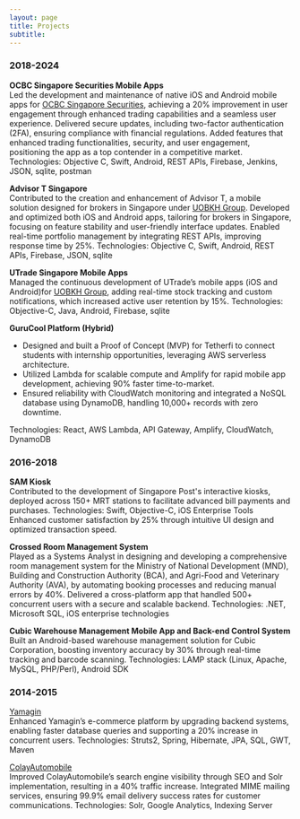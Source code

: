 ```yaml
---
layout: page
title: Projects
subtitle:
---
```


<html lang="en">
<head>
    <meta charset="UTF-8">
    <meta name="viewport" content="width=device-width, initial-scale=1.0">
    <title>Project Highlights</title>
    <link rel="stylesheet" href="styles.css">
</head>
<body>
    <div class="container">
        <p>
        <h3>2018-2024</h3>
<p><b>OCBC Singapore Securities Mobile Apps</b><br />
Led the development and maintenance of native iOS and Android mobile apps for
<a href="https://www.iocbc.com/">OCBC Singapore Securities</a>, achieving a 20% improvement in user engagement through enhanced trading capabilities and a seamless user experience. 
Delivered secure updates, including two-factor authentication (2FA), ensuring compliance with financial regulations.
Added features that enhanced trading functionalities, security, and user engagement, positioning the app as a top contender in a competitive market.
Technologies: Objective C, Swift, Android, REST APIs, Firebase, Jenkins, JSON, sqlite, postman
</p>

<p><b>Advisor T Singapore</b><br />
Contributed to the creation and enhancement of Advisor T, a mobile solution designed for brokers in Singapore under <a href="https://www.uobkayhian.com/"> UOBKH Group</a>. Developed and optimized both iOS and Android apps, tailoring for brokers in Singapore, focusing on feature stability and user-friendly interface updates.
Enabled real-time portfolio management by integrating REST APIs, improving response time by 25%.
Technologies: Objective C, Swift, Android, REST APIs, Firebase, JSON, sqlite
</p>
<p><b>UTrade Singapore Mobile Apps</b><br />
Managed the continuous development of UTrade’s mobile apps (iOS and Android)for <a href="https://www.uobkayhian.com/"> UOBKH Group</a>, adding real-time stock tracking and custom notifications, which increased active user retention by 15%.
Technologies: Objective-C, Java, Android, Firebase, sqlite
</p>
<p><b>GuruCool Platform (Hybrid)</b><br />

<ul>
<li>Designed and built a Proof of Concept (MVP) for Tetherfi to connect students with internship opportunities, leveraging AWS serverless architecture.</li>
  <li>Utilized Lambda for scalable compute and Amplify for rapid mobile app development, achieving 90% faster time-to-market.</li>
  <li>Ensured reliability with CloudWatch monitoring and integrated a NoSQL database using DynamoDB, handling 10,000+ records with zero downtime.</li>
</ul>
Technologies: React, AWS Lambda, API Gateway, Amplify, CloudWatch, DynamoDB</p>
</p>
<p><h3>2016-2018</h3>
<p><b>SAM Kiosk</b><br />
Contributed to the development of Singapore Post's interactive kiosks, deployed across 150+ MRT stations to facilitate advanced bill payments and purchases.
Technologies: Swift, Objective-C, iOS Enterprise Tools
Enhanced customer satisfaction by 25% through intuitive UI design and optimized transaction speed.</p>
<p><b>Crossed Room Management System</b><br />
Played as a Systems Analyst in designing and developing a comprehensive room management system for the Ministry of National Development (MND), Building and Construction Authority (BCA), and Agri-Food and Veterinary Authority (AVA), by automating booking processes and reducing manual errors by 40%. Delivered a cross-platform app that handled 500+ concurrent users with a secure and scalable backend.
Technologies: .NET, Microsoft SQL, iOS enterprise technologies
</p>
<p><b>Cubic Warehouse Management Mobile App and Back-end Control System</b><br />
Built an Android-based warehouse management solution for Cubic Corporation, boosting inventory accuracy by 30% through real-time tracking and barcode scanning.
Technologies: LAMP stack (Linux, Apache, MySQL, PHP/Perl), Android SDK
</p>
</p>
<p>
<h3>2014-2015</h3>
<p><a href="https://www.yamagin.net/">Yamagin</a><br />
Enhanced Yamagin’s e-commerce platform by upgrading backend systems, enabling faster database queries and supporting a 20% increase in concurrent users.
Technologies: Struts2, Spring, Hibernate, JPA, SQL, GWT, Maven
</p>
<p><a href="https://www.colayhills.com/en/">ColayAutomobile</a><br />
Improved ColayAutomobile’s search engine visibility through SEO and Solr implementation, resulting in a 40% traffic increase.
Integrated MIME mailing services, ensuring 99.9% email delivery success rates for customer communications.
Technologies: Solr, Google Analytics, Indexing Server
</p>
</p>
<!-- </div>
</body>
</html> -->

<!-- body {
    margin: 0;
    padding: 0;
    font-family: 'Arial', sans-serif;
    background-color: #f5f5f5;
    display: flex;
    justify-content: center;
    align-items: center;
    height: 100vh;
    <p>Coming Soon ~ I'm currently working on some exciting projects. Check back soon to see what I've been up to!</p>
} -->
